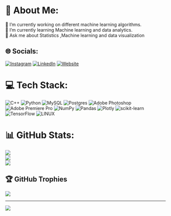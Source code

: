 # 💫 About Me:
🔭 I’m currently working on different machine learning algorithms.<br>🌱 I’m currently learning Machine learning and data analytics.<br>💬 Ask me about Statistics ,Machine learning and data visualization<br>


## 🌐 Socials:
[![Instagram](https://img.shields.io/badge/Instagram-%23E4405F.svg?logo=Instagram&logoColor=white)](https://instagram.com/the_abhism03) [![LinkedIn](https://img.shields.io/badge/LinkedIn-%230077B5.svg?logo=linkedin&logoColor=white)](https://linkedin.com/in/AbhishekMandave) 
[![Website](https://img.shields.io/badge/Abhi_AI-%230077B5.svg?logo=web&logoColor=white)](https://theabhismai.netlify.app/) 


# 💻 Tech Stack:
![C++](https://img.shields.io/badge/c++-%2300599C.svg?style=for-the-badge&logo=c%2B%2B&logoColor=white) ![Python](https://img.shields.io/badge/python-3670A0?style=for-the-badge&logo=python&logoColor=ffdd54) ![MySQL](https://img.shields.io/badge/mysql-%2300f.svg?style=for-the-badge&logo=mysql&logoColor=white) ![Postgres](https://img.shields.io/badge/postgres-%23316192.svg?style=for-the-badge&logo=postgresql&logoColor=white) ![Adobe Photoshop](https://img.shields.io/badge/adobephotoshop-%2331A8FF.svg?style=for-the-badge&logo=adobephotoshop&logoColor=white) ![Adobe Premiere Pro](https://img.shields.io/badge/Adobe%20Premiere%20Pro-9999FF.svg?style=for-the-badge&logo=Adobe%20Premiere%20Pro&logoColor=white) ![NumPy](https://img.shields.io/badge/numpy-%23013243.svg?style=for-the-badge&logo=numpy&logoColor=white) ![Pandas](https://img.shields.io/badge/pandas-%23150458.svg?style=for-the-badge&logo=pandas&logoColor=white) ![Plotly](https://img.shields.io/badge/Plotly-%233F4F75.svg?style=for-the-badge&logo=plotly&logoColor=white) ![scikit-learn](https://img.shields.io/badge/scikit--learn-%23F7931E.svg?style=for-the-badge&logo=scikit-learn&logoColor=white) ![TensorFlow](https://img.shields.io/badge/TensorFlow-%23FF6F00.svg?style=for-the-badge&logo=TensorFlow&logoColor=white) ![LINUX](https://img.shields.io/badge/Linux-FCC624?style=for-the-badge&logo=linux&logoColor=black)
# 📊 GitHub Stats:
![](https://github-readme-stats.vercel.app/api?username=Abhism07&theme=dark&hide_border=false&include_all_commits=true&count_private=true)<br/>
![](https://github-readme-streak-stats.herokuapp.com/?user=Abhism07&theme=dark&hide_border=false)<br/>
![](https://github-readme-stats.vercel.app/api/top-langs/?username=Abhism07&theme=dark&hide_border=false&include_all_commits=true&count_private=true&layout=compact)

## 🏆 GitHub Trophies
![](https://github-profile-trophy.vercel.app/?username=Abhism07&theme=radical&no-frame=false&no-bg=true&margin-w=4)

---
[![](https://visitcount.itsvg.in/api?id=Abhism07&icon=0&color=0)](https://visitcount.itsvg.in)

<!-- Proudly created with GPRM ( https://gprm.itsvg.in ) -->
